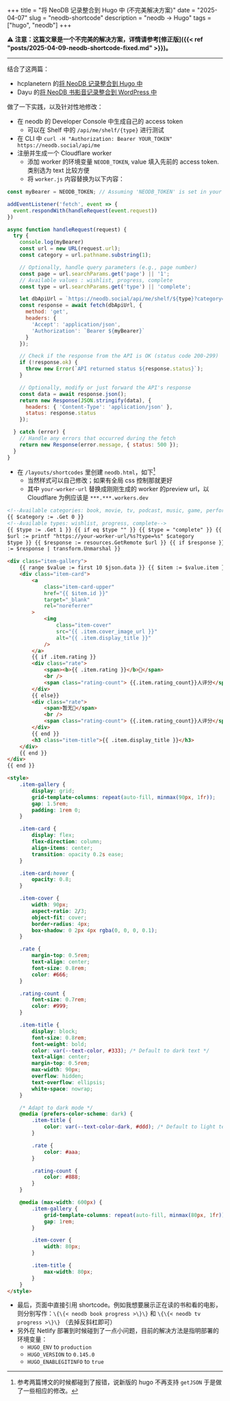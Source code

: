 +++
title = "将 NeoDB 记录整合到 Hugo 中 (不完美解决方案)"
date = "2025-04-07"
slug = "neodb-shortcode"
description = "neodb -> Hugo"
tags = ["hugo", "neodb"]
+++

⚠️ **注意：这篇文章是一个不完美的解决方案，详情请参考[修正版]({{< ref "posts/2025-04-09-neodb-shortcode-fixed.md" >}})。**

***

结合了这两篇：

- hcplanetern 的[将 NeoDB 记录整合到 Hugo 中](https://hcplantern.top/posts/neodb-in-hugo/)
- Dayu 的[将 NeoDB 书影音记录整合到 WordPress 中](https://anotherdayu.com/2024/6304/)

做了一下实践，以及针对性地修改：

- 在 neodb 的 Developer Console 中生成自己的 access token
  - 可以在 Shelf 中的 `/api/me/shelf/{type}` 进行测试
- 在 CLI 中 `curl -H "Authorization: Bearer YOUR_TOKEN" https://neodb.social/api/me`
- 注册并生成一个 Cloudflare worker
  - 添加 worker 的环境变量 `NEODB_TOKEN`, value 填入先前的 access token. 类别选为 text 比较方便
  - 将 `worker.js` 内容替换为以下内容：

```javascript
const myBearer = NEODB_TOKEN; // Assuming 'NEODB_TOKEN' is set in your Cloudflare Worker's environment variables

addEventListener('fetch', event => {
  event.respondWith(handleRequest(event.request))
})

async function handleRequest(request) {
  try {
    console.log(myBearer)
    const url = new URL(request.url);
    const category = url.pathname.substring(1);

    // Optionally, handle query parameters (e.g., page number)
    const page = url.searchParams.get('page') || '1';
    // Available values : wishlist, progress, complete
    const type = url.searchParams.get('type') || 'complete';

    let dbApiUrl = `https://neodb.social/api/me/shelf/${type}?category=${category}&page=${page}`;
    const response = await fetch(dbApiUrl, {
      method: 'get',
      headers: {
        'Accept': 'application/json',
        'Authorization': `Bearer ${myBearer}`
      }
    });

    // Check if the response from the API is OK (status code 200-299)
    if (!response.ok) {
      throw new Error(`API returned status ${response.status}`);
    }

    // Optionally, modify or just forward the API's response
    const data = await response.json();
    return new Response(JSON.stringify(data), {
      headers: { 'Content-Type': 'application/json' },
      status: response.status
    });

  } catch (error) {
    // Handle any errors that occurred during the fetch
    return new Response(error.message, { status: 500 });
  }
}
```

- 在 `/layouts/shortcodes` 里创建 `neodb.html`，如下[^1]
  - 当然样式可以自己修改；如果有全局 css 控制那就更好
  - 其中 `your-worker-url` 替换成刚刚生成的 worker 的preview url，以 Cloudflare 为例应该是 `***.***.workers.dev`

[^1]: 参考两篇博文的时候都碰到了报错，说新版的 hugo 不再支持 `getJSON` 于是做了一些相应的修改。

```html
<!--Available categories: book, movie, tv, podcast, music, game, performance-->
{{ $category := .Get 0 }}
<!--Available types: wishlist, progress, complete-->
{{ $type := .Get 1 }} {{ if eq $type "" }} {{ $type = "complete" }} {{ end }} {{
$url := printf "https://your-worker-url/%s?type=%s" $category
$type }} {{ $response := resources.GetRemote $url }} {{ if $response }} {{ $json
:= $response | transform.Unmarshal }}

<div class="item-gallery">
    {{ range $value := first 10 $json.data }} {{ $item := $value.item }}
    <div class="item-card">
        <a
            class="item-card-upper"
            href="{{ $item.id }}"
            target="_blank"
            rel="noreferrer"
        >
            <img
                class="item-cover"
                src="{{ .item.cover_image_url }}"
                alt="{{ .item.display_title }}"
            />
        </a>
        {{ if .item.rating }}
        <div class="rate">
            <span><b>{{ .item.rating }}</b>🌟</span>
            <br />
            <span class="rating-count"> {{.item.rating_count}}人评分</span>
        </div>
        {{ else}}
        <div class="rate">
            <span>暂无🌟</span>
            <br />
            <span class="rating-count"> {{.item.rating_count}}人评分</span>
        </div>
        {{ end }}
        <h3 class="item-title">{{ .item.display_title }}</h3>
    </div>
    {{ end }}
</div>
{{ end }}

<style>
    .item-gallery {
        display: grid;
        grid-template-columns: repeat(auto-fill, minmax(90px, 1fr));
        gap: 1.5rem;
        padding: 1rem 0;
    }

    .item-card {
        display: flex;
        flex-direction: column;
        align-items: center;
        transition: opacity 0.2s ease;
    }

    .item-card:hover {
        opacity: 0.8;
    }

    .item-cover {
        width: 90px;
        aspect-ratio: 2/3;
        object-fit: cover;
        border-radius: 4px;
        box-shadow: 0 2px 4px rgba(0, 0, 0, 0.1);
    }

    .rate {
        margin-top: 0.5rem;
        text-align: center;
        font-size: 0.8rem;
        color: #666;
    }

    .rating-count {
        font-size: 0.7rem;
        color: #999;
    }

    .item-title {
        display: block;
        font-size: 0.8rem;
        font-weight: bold;
        color: var(--text-color, #333); /* Default to dark text */
        text-align: center;
        margin-top: 0.5rem;
        max-width: 90px;
        overflow: hidden;
        text-overflow: ellipsis;
        white-space: nowrap;
    }

    /* Adapt to dark mode */
    @media (prefers-color-scheme: dark) {
        .item-title {
            color: var(--text-color-dark, #ddd); /* Default to light text */
        }

        .rate {
            color: #aaa;
        }

        .rating-count {
            color: #888;
        }
    }

    @media (max-width: 600px) {
        .item-gallery {
            grid-template-columns: repeat(auto-fill, minmax(80px, 1fr));
            gap: 1rem;
        }

        .item-cover {
            width: 80px;
        }

        .item-title {
            max-width: 80px;
        }
    }
</style>
```

- 最后，页面中直接引用 shortcode。例如我想要展示正在读的书和看的电影，则分别写作：`\{\{< neodb book progress >\}\}` 和 `\{\{< neodb tv progress >\}\}` （去掉反斜杠即可）
- 另外在 Netlify 部署到时候碰到了一点小问题，目前的解决方法是指明部署的环境变量：
  - `HUGO_ENV` to `production`
  - `HUGO_VERSION` to `0.145.0`
  - `HUGO_ENABLEGITINFO` to `true`
